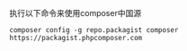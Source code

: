 执行以下命令来使用composer中国源
```
composer config -g repo.packagist composer https://packagist.phpcomposer.com
```
